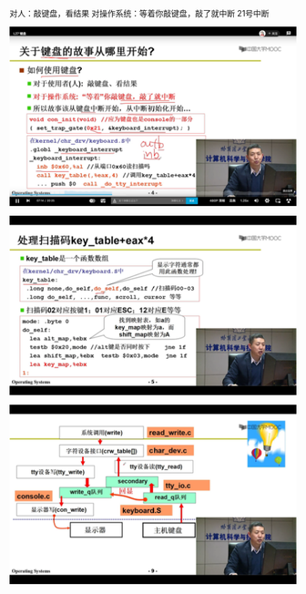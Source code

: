 对人：敲键盘，看结果
对操作系统：等着你敲键盘，敲了就中断  21号中断


![img.png](img.png)

![img_1.png](img_1.png)

![img_2.png](img_2.png)